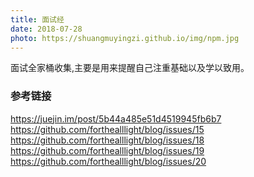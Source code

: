 ```yaml
---
title: 面试经
date: 2018-07-28
photo: https://shuangmuyingzi.github.io/img/npm.jpg
---
```


面试全家桶收集,主要是用来提醒自己注重基础以及学以致用。

<!--more-->
### 参考链接
https://juejin.im/post/5b44a485e51d4519945fb6b7
https://github.com/forthealllight/blog/issues/15
https://github.com/forthealllight/blog/issues/18
https://github.com/forthealllight/blog/issues/19
https://github.com/forthealllight/blog/issues/20



